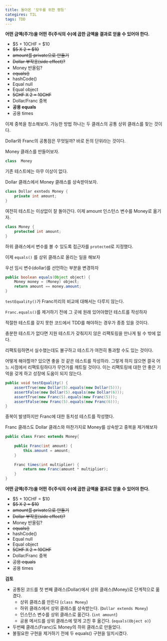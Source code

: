 ```yaml
---
title: 돌아온 '모두를 위한 평등'
categires: TIL
tags: TDD
---
```


**어떤 금액(주가)을 어떤 주(주식의 수)에 곱한 금액을 결과로 얻을 수 있어야 한다.**

* $5 + 10CHF = $10
* ~~$5 X 2 = $10~~
* ~~amount를 private으로 만들기~~
* ~~Dollar 부작용(side effect)?~~
* Money 반올림?
* ~~equals()~~
* hashCode()
* Equal null
* Equal object
* ~~5CHF X 2 = 10CHF~~
* Dollar/Franc 중복
* **공용 equals**
* 공용 times



이제 중복을 청소해보자. 가능한 방법 하나는 두 클래스의 공통 상위 클래스를 찾는 것이다.

Dollar와 Franc의 공통점은 무엇일까? 바로 돈의 단위라는 것이다.

Money 클래스를 만들어보자.

```java
class  Money
```

기존 테스트에는 아무 이상이 없다.

Dollar 클래스에서 Money 클래스를 상속받아보자.

```java
class Dollar exnteds Money {
    private int amount;
}
```

여전히 테스트는 이상없이 잘 돌아간다. 이제 amount 인스턴스 변수를 Money로 옮기자.

```java
class Money {
    protected int amount;
}
```

하위 클래스에서 변수를 볼 수 있도록 접근자를 ```protected```로 지정했다.



이제 ```equals()``` 를 상위 클래스로 올리는 일을 해보자

우선 임시 변수(dollar)를 선언하는 부분을 변경하자

```java
public boolean equals(Object object) {
    Money money = (Money) object;
    return amount == money.amount;
}
```

```testEquality()```가 Franc끼리의 비교에 대해서는 다루지 않는다.

```Franc.equals()```를 제거하기 전에 그 곳에 원래 있어야했던 테스트를 작성하자

적절한 테스트를 갖지 못한 코드에서 TDD를 해야하는 경우가 종종 있을 것이다.

충분한 테스트가 없다면 지원 테스트가 갖춰지지 않은 리팩토링을 만나게 될 수 밖에 없다.

리팩토링하면서 실수했는데도 불구하고 테스트가 여전히 통과할 수도 있는 것이다.

어떻게 해야할까?
있으면 좋을 것 같은 테스트를 작성하라. 
그렇게 하지 않으면 결국 어느 시점에서 리팩토링하다가 무언가를 깨트릴 것이다.
 이는 리팩토링에 대한 안 좋은 기억을 갖게 하고 성장에 도움이 되지 않는다.



```java
public void testEquality() {
    assertTrue(new Dollar(5).equals(new Dollar(5)));
    assertFalse(new Dollar(5).equals(new Dollar(6)));
    assertTrue(new Franc(5).equals(new Franc(5)));
    assertFalse(new Franc(5).equals(new Franc(6)));
}
```

중복이 발생하지만 Franc에 대한 동치성 테스트를 작성했다.

Franc 클래스도 Dollar 클래스와 마찬가지로 Money를 상속받고 중복을 제거해보자

```java
public class Franc extends Money{
    
    public Franc(int amount) {
        this.amount = amount;
    }
    
    Franc times(int multiplier) {
        return new Franc(amount * multiplier);
    }
}
```



**어떤 금액(주가)을 어떤 주(주식의 수)에 곱한 금액을 결과로 얻을 수 있어야 한다.**

* $5 + 10CHF = $10
* ~~$5 X 2 = $10~~
* ~~amount를 private으로 만들기~~
* ~~Dollar 부작용(side effect)?~~
* Money 반올림?
* ~~equals()~~
* hashCode()
* Equal null
* Equal object
* ~~5CHF X 2 = 10CHF~~
* Dollar/Franc 중복
* ~~공용 equals~~
* 공용 times



**검토**

* 공통된 코드를 첫 번째 클래스(Dollar)에서 상위 클래스(Money)로 단계적으로 옮겼다.
  * 상위 클래스를 만든다 (```class Money```)
  * 하위 클래스에서 상위 클래스를 상속받는다. (```Dollar extends Money```)
  * 인스턴스 변수를 상위 클래스로 옮긴다. (```int amount```)
  * 공용 메서드를 상위 클래스에 맞게 고친 후 옮긴다. (```equals(Object o)```)
* 두번째 클래스(Franc)도 Money의 하위 클래스로 만들었다.
* 불필요한 구현을 제거하기 전에 두 equals() 구현을 일치시켰다.